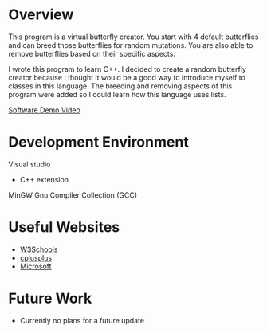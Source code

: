# Overview

This program is a virtual butterfly creator. You start with 4 default butterflies and can breed those butterflies for random mutations. You are also able to remove butterflies based on their specific aspects.

I wrote this program to learn C++. I decided to create a random butterfly creator because I thought it would be a good way to introduce myself to classes in this language. The breeding and removing aspects of this program were added so I could learn how this language uses lists.


[Software Demo Video](https://photos.app.goo.gl/bJwro7R8R1uE5erA7)

# Development Environment

Visual studio
* C++ extension

MinGW Gnu Compiler Collection (GCC)


# Useful Websites

* [W3Schools](https://www.w3schools.com/cpp/)
* [cplusplus](http://www.cplusplus.com/reference/)
* [Microsoft](https://docs.microsoft.com/en-us/cpp/c-language/?view=msvc-170)

# Future Work

* Currently no plans for a future update